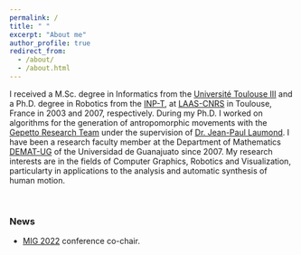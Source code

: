 ```yaml
---
permalink: /
title: " "
excerpt: "About me"
author_profile: true
redirect_from: 
  - /about/
  - /about.html
---
```


I received a M.Sc. degree in Informatics from the [Université Toulouse III](https://www.univ-tlse3.fr/) and a Ph.D. degree in Robotics from the [INP-T](https://www.inp-toulouse.fr/fr/index.html), at [LAAS-CNRS](https://www.laas.fr) in Toulouse, France in 2003 and 2007, respectively. During my Ph.D. I worked on algorithms for the generation of antropomorphic movements with the [Gepetto Research Team](https://www.laas.fr/public/en/gepetto) under the supervision of [Dr. Jean-Paul Laumond](https://www.laas.fr/~jpl). I have been a research faculty member at the Department of Mathematics [DEMAT-UG](http://www.demat.ugto.mx/) of the Universidad de Guanajuato since 2007. My research interests are in the fields of Computer Graphics, Robotics and Visualization, particularty in applications to the analysis and automatic synthesis of human motion. 

<br>

<h3>News</h3>

<ul>
  <li><a href="https://mig2022.cs.purdue.edu/">MIG 2022</a> conference co-chair.</li>
</ul>

